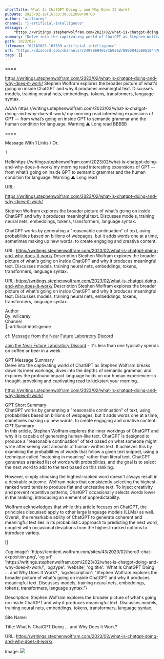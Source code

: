 ```yaml
---
shortTitle: What Is ChatGPT Doing … and Why Does It Work?
pubDate: 2023-02-18T16:33:39.012000+00:00
author: "willcarey"
channel: "🧰-artificial-intelligence"
message: >
    "https //writings.stephenwolfram.com/2023/02/what-is-chatgpt-doing-and-why-does-it-work/ my morning read interesting expansions of GPT — from what’s going on inside GPT to semantic grammar and the human condition for language. Warning ⚠️ Long read"
summary: "Delve into the captivating world of ChatGPT as Stephen Wolfram breaks down its inner workings, dives into the depths of semantic grammar, and explores the profound impact language holds on our human experience—a thought-provoking and captivating read to kickstart your morning."
path: 2023/02/
filename: "02182023-163339-artificial-intelligence"
url: "https://discord.com/channels/724979694667169862/890004368861044766/1076542021092774080"
tags: []
---
```

====

https://writings.stephenwolfram.com/2023/02/what-is-chatgpt-doing-and-why-does-it-work/
Stephen Wolfram explores the broader picture of what's going on inside ChatGPT and why it produces meaningful text. Discusses models, training neural nets, embeddings, tokens, transformers, language syntax.
<!-- 

 -->

AAAA https //writings.stephenwolfram.com/2023/02/what-is-chatgpt-doing-and-why-does-it-work/ my morning read interesting expansions of GPT — from what’s going on inside GPT to semantic grammar and the human condition for language. Warning ⚠️ Long read BBBBB

====
<div class="metadata-title-header pt-3 pb-3 pl-2">Message  With 1 Links / Or..</div>    
<div class="human-content-container">  


<p>1</p>
<div style="font-family: var(--font-family-peak);">Hellohttps //writings.stephenwolfram.com/2023/02/what-is-chatgpt-doing-and-why-does-it-work/ my morning read interesting expansions of GPT — from what’s going on inside GPT to semantic grammar and the human condition for language. Warning ⚠️ Long read</div>

URL: <p>https://writings.stephenwolfram.com/2023/02/what-is-chatgpt-doing-and-why-does-it-work/</p>
<p>Stephen Wolfram explores the broader picture of what's going on inside ChatGPT and why it produces meaningful text. Discusses models, training neural nets, embeddings, tokens, transformers, language syntax.</p>  <!-- Example: Display each item in a paragraph -->
<p>ChatGPT works by generating a "reasonable continuation" of text, using probabilities based on billions of webpages, but it adds words one at a time, sometimes making up new words, to create engaging and creative content.</p>




URL: https://writings.stephenwolfram.com/2023/02/what-is-chatgpt-doing-and-why-does-it-work/
Description Stephen Wolfram explores the broader picture of what's going on inside ChatGPT and why it produces meaningful text. Discusses models, training neural nets, embeddings, tokens, transformers, language syntax.

</div>

<div class="bg-blue-300 p-4 rounded-md mb-4">

URL: https://writings.stephenwolfram.com/2023/02/what-is-chatgpt-doing-and-why-does-it-work/
Description Stephen Wolfram explores the broader picture of what's going on inside ChatGPT and why it produces meaningful text. Discusses models, training neural nets, embeddings, tokens, transformers, language syntax.

</div>

<div class="metadata-title-header pt-3 pb-3 pl-2">Author</div>    
<div class="bg-gray-200 p-4 rounded-md mb-4">   
By: willcarey
</div>

<div class="metadata-title-header pt-3 pb-3 pl-2">Channel</div>    
<div class="bg-gray-200 p-4 rounded-md mb-4">   
🧰-artificial-intelligence</span>
</div>

cf: <a href="">Message from the Near Future Laboratory Discord</a>

<a href="">Join the Near Future Laboratory Discord</a> - it's less than one typically spends on coffee or beer in a week. 

<div class="metadata-title-header pt-3 pb-3 pl-2">GPT Message Summary</div>    
<div class="robot-content-container">
Delve into the captivating world of ChatGPT as Stephen Wolfram breaks down its inner workings, dives into the depths of semantic grammar, and explores the profound impact language holds on our human experience—a thought-provoking and captivating read to kickstart your morning.
</div>
</div>


<a href="https://writings.stephenwolfram.com/2023/02/what-is-chatgpt-doing-and-why-does-it-work/">https://writings.stephenwolfram.com/2023/02/what-is-chatgpt-doing-and-why-does-it-work/</a><br/>

<div class="metadata-title-header pt-3 pb-3 pl-2">GPT Short Summary</div>
<div class="robot-content-container">
ChatGPT works by generating a "reasonable continuation" of text, using probabilities based on billions of webpages, but it adds words one at a time, sometimes making up new words, to create engaging and creative content.
</div>

<div class="metadata-title-header pt-3 pb-3 pl-2">GPT Summary</div>
<div class="robot-content-container">
In this article, Stephen Wolfram explores the inner workings of ChatGPT and why it is capable of generating human-like text. ChatGPT is designed to produce a "reasonable continuation" of text based on what someone might write after seeing vast amounts of human-written text. It achieves this by examining the probabilities of words that follow a given text snippet, using a technique called "matching in meaning" rather than literal text. ChatGPT generates a ranked list of words with probabilities, and the goal is to select the next word to add to the text based on this ranking.

However, simply choosing the highest-ranked word doesn't always result in a desirable outcome. Wolfram notes that consistently selecting the highest-ranked word tends to produce flat and uncreative text. To inject creativity and prevent repetitive patterns, ChatGPT occasionally selects words lower in the ranking, introducing an element of unpredictability.

Wolfram acknowledges that while this article focuses on ChatGPT, the principles discussed apply to other large language models (LLMs) as well. Overall, the remarkable ability of ChatGPT to generate coherent and meaningful text lies in its probabilistic approach to predicting the next word, coupled with occasional deviations from the highest-ranked options to introduce variety.
</div>

<!-- Summary:  "ChatGPT" is a series of questions about ChatGPT . Stephen Wolfram's work is published in "Stephen Wolfram Writings" The question is "What Is ChatGpt Doing … and Why Does It Work?" -->

[]

<div class="bg-gray-400"> {'og:image': 'https://content.wolfram.com/sites/43/2023/02/hero3-chat-exposition.png', 'og:url': 'https://writings.stephenwolfram.com/2023/02/what-is-chatgpt-doing-and-why-does-it-work/', 'og:type': 'website', 'og:title': 'What Is ChatGPT Doing … and Why Does It Work?', 'og:description': "Stephen Wolfram explores the broader picture of what's going on inside ChatGPT and why it produces meaningful text. Discusses models, training neural nets, embeddings, tokens, transformers, language syntax."} </div>

Description: Stephen Wolfram explores the broader picture of what's going on inside ChatGPT and why it produces meaningful text. Discusses models, training neural nets, embeddings, tokens, transformers, language syntax.

Site Name: 

Title: What Is ChatGPT Doing … and Why Does It Work?

URL: https://writings.stephenwolfram.com/2023/02/what-is-chatgpt-doing-and-why-does-it-work/

Image: <img src="https://content.wolfram.com/sites/43/2023/02/hero3-chat-exposition.png" width="" height=""/>


